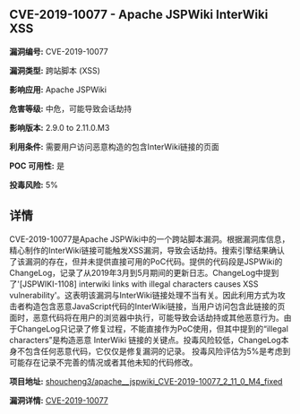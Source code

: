 ## CVE-2019-10077 - Apache JSPWiki InterWiki XSS

**漏洞编号:** CVE-2019-10077

**漏洞类型:** 跨站脚本 (XSS)

**影响应用:** Apache JSPWiki

**危害等级:** 中危，可能导致会话劫持

**影响版本:** 2.9.0 to 2.11.0.M3

**利用条件:** 需要用户访问恶意构造的包含InterWiki链接的页面

**POC 可用性:** 是

**投毒风险:** 5%

## 详情

CVE-2019-10077是Apache JSPWiki中的一个跨站脚本漏洞。根据漏洞库信息，精心制作的InterWiki链接可能触发XSS漏洞，导致会话劫持。搜索引擎结果确认了该漏洞的存在，但并未提供直接可用的PoC代码。提供的代码段是JSPWiki的ChangeLog，记录了从2019年3月到5月期间的更新日志。ChangeLog中提到了'[JSPWIKI-1108] interwiki links with illegal characters causes XSS vulnerability'。这表明该漏洞与InterWiki链接处理不当有关。因此利用方式为攻击者构造包含恶意JavaScript代码的InterWiki链接，当用户访问包含此链接的页面时，恶意代码将在用户的浏览器中执行，可能导致会话劫持或其他恶意行为。由于ChangeLog只记录了修复过程，不能直接作为PoC使用，但其中提到的“illegal characters”是构造恶意 InterWiki 链接的关键点。投毒风险较低，ChangeLog本身不包含任何恶意代码，它仅仅是修复漏洞的记录。 投毒风险评估为5%是考虑到可能存在记录不完善的情况或者其他未知的代码修改。

**项目地址:** [shoucheng3/apache__jspwiki_CVE-2019-10077_2_11_0_M4_fixed](https://github.com/shoucheng3/apache__jspwiki_CVE-2019-10077_2_11_0_M4_fixed)

**漏洞详情:** [CVE-2019-10077](https://nvd.nist.gov/vuln/detail/CVE-2019-10077)